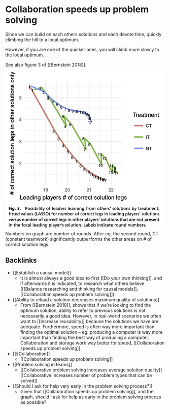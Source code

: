 # Collaboration speeds up problem solving
Since we can build on each others solutions and each devote time, quickly climbing the hill to a local optimum.

However, if you are one of the quicker ones, you will climb more slowly to the local optimum.

See also figure 3 of [[Bernstein 2018]].
![](BearImages/1ED96270-6EF3-4A5A-8488-FCA7DA4A30A4-32756-0000361195D4E5DB/EA1220DF-EA1E-4C6F-BA54-F91319BE73D7.png)
Numbers on graph are number of rounds. After eg. the second round, CT (constant teamwork) significantly outperforms the other areas on # of correct solution legs.

## Backlinks
* [[Establish a causal model]]
	* It is almost always a good idea to first [[Do your own thinking]], and if afterwards it is indicated, to research what others believe ([[Balance researching and thinking for causal models]], [[Collaboration speeds up problem solving]]).
* [[Ability to reload a solution decreases maximum quality of solutions]]
	* From [[Bernstein 2018]], shows that if we’re looking to find the optimum solution, ability to refer to previous solutions is not necessarily a good idea. However, in real-world scenarios we often want to [[Increase reusability]] because the solutions we have are adequate. Furthermore, speed is often way more important than finding the optimal solution – eg. producing a computer is way more important than finding the best way of producing a computer. Collaboration and storage work way better for speed, [[Collaboration speeds up problem solving]].
* [[§Collaboration]]
	* [[Collaboration speeds up problem solving]]
* [[Problem solving in teams]]
	* [[Collaborative problem solving increases average solution quality]]
[[Collaborative increases number of problem types that can be solved]]
* [[Should I ask for help very early in the problem solving process?]]
	* Given that [[Collaboration speeds up problem solving]], and the graph, should I ask for help as early in the problem solving process as possible?

<!-- {BearID:B610B49A-9CA2-4948-8419-E8C706BE419C-32756-0000333B0A5AC168} -->
